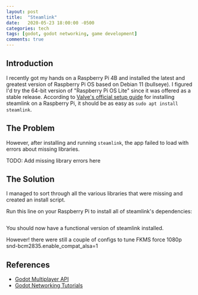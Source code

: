 ```yaml
---
layout: post
title:  "Steamlink"
date:   2020-05-23 18:00:00 -0500
categories: tech
tags: [godot, godot networking, game development]
comments: true
---
```


## Introduction

I recently got my hands on a Raspberry Pi 4B and installed the latest and greatest version of Raspberry Pi OS based on Debian 11 (bullseye).
I figured I'd try the 64-bit version of "Raspberry Pi OS Lite" since it was offered as a stable release.
According to [Valve's official setup guide](https://help.steampowered.com/en/faqs/view/6424-467A-31D9-C6CB)
for installing steamlink on a Raspberry Pi, it should be as easy as `sudo apt install steamlink`.

## The Problem
However, after installing and running `steamlink`, the app failed to load with errors about missing libraries.

TODO: Add missing library errors here

## The Solution

I managed to sort through all the various libraries that were missing and created an install script.

Run this line on your Raspberry Pi to install all of steamlink's dependencies:
```

```

You should now have a functional version of steamlink installed.

However! there were still a couple of configs to tune
FKMS
force 1080p
snd-bcm2835.enable_compat_alsa=1


## References

- [Godot Multiplayer API](https://docs.godotengine.org/en/stable/classes/class_multiplayerapi.html)
- [Godot Networking Tutorials](https://docs.godotengine.org/en/stable/tutorials/networking/index.html)

